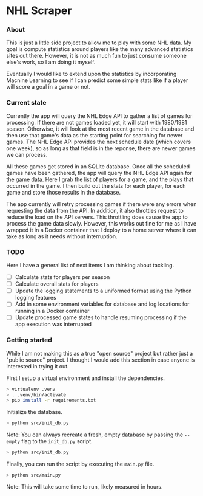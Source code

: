 # NHL Scraper

### About

This is just a little side project to allow me to play with some NHL data.  My goal is compute statistics around players like the many advanced statistics sites out there.  However, it is not as much fun to just consume someone else's work, so I am doing it myself.

Eventually I would like to extend upon the statistics by incorporating Macnine Learning to see if I can predict some simple stats like if a player will score a goal in a game or not.

### Current state

Currently the app will query the NHL Edge API to gather a list of games for processing.  If there are not games loaded yet, it will start with 1980/1981 season.  Otherwise, it will look at the most recent game in the database and then use that game's data as the starting point for searching for newer games.  The NHL Edge API provides the next schedule date (which covers one week), so as long as that field is in the reponse, there are newer games we can process.

All these games get stored in an SQLite database.  Once all the scheduled games have been gathered, the app will query the NHL Edge API again for the game data.  Here I grab the list of players for a game, and the plays that occurred in the game.  I then build out the stats for each player, for each game and store those results in the database.

The app currently will retry processing games if there were any errors when requesting the data from the API.  In addition, it also throttles request to reduce the load on the API servers.  This throttling does cause the app to process the game data slowly.  However, this works out fine for me as I have wrapped it in a Docker container that I deploy to a home server where it can take as long as it needs without interruption.

### TODO

Here I have a general list of next items I am thinking about tackling.

- [ ] Calculate stats for players per season
- [ ] Calculate overall stats for players
- [ ] Update the logging statements to a uniformed format using the Python logging features
- [ ] Add in some environment variables for database and log locations for running in a Docker container
- [ ] Update processed game states to handle resuming processing if the app execution was interrupted

### Getting started

While I am not making this as a true "open source" project but rather just a "public source" project.  I thought I would add this section in case anyone is interested in trying it out.

First I setup a virtual environment and install the dependencies.

```sh
> virtualenv .venv
> . .venv/bin/activate
> pip install -r requirements.txt
```

Initialize the database.

```sh
> python src/init_db.py
```

Note: You can always recreate a fresh, empty database by passing the `--empty` flag to the `init_db.py` script.

```sh
> python src/init_db.py
```

Finally, you can run the script by executing the `main.py` file.

```sh
> python src/main.py
```

Note: This will take some time to run, likely measured in hours.
